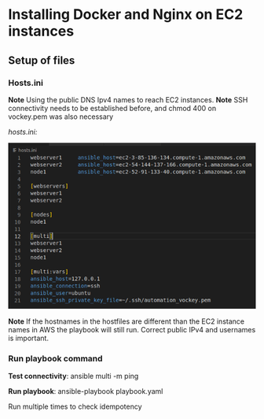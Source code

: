 # Installing Docker and Nginx on EC2 instances

## Setup of files

### Hosts.ini

**Note** Using the public DNS Ipv4 names to reach EC2 instances. 
**Note** SSH connectivity needs to be established before, and chmod 400 on vockey.pem was also necessary

*hosts.ini:*

![host_file](./images/hosts_ini.png)

**Note** If the hostnames in the hostfiles are different than the EC2 instance names in AWS the playbook will still run. Correct public IPv4 and usernames is important.


### Run playbook command

**Test connectivity**:
ansible multi -m ping

**Run playbook**:
ansible-playbook playbook.yaml

Run multiple times to check idempotency
